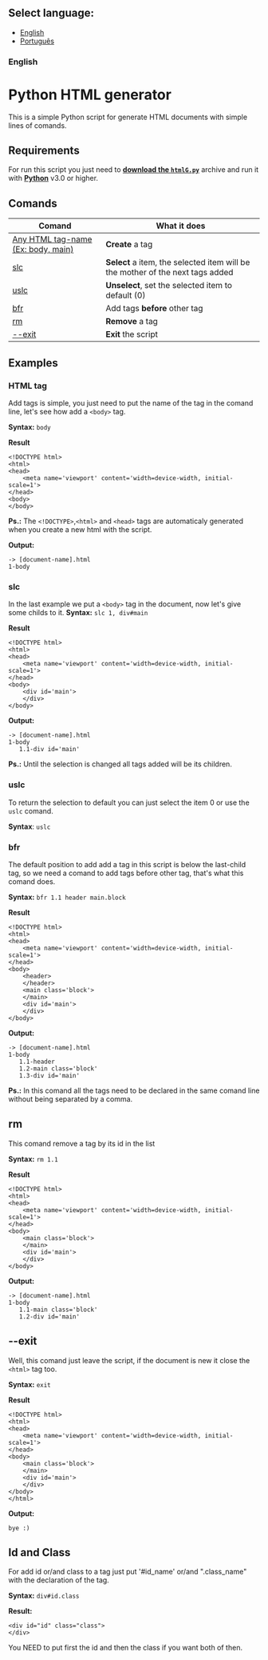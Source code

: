 ## Select language:
 - [English](#english)
 - [Português](#português)

### English
# Python HTML generator
 This is a simple Python script for generate HTML documents with simple lines of comands.

## Requirements
For run this script you just need to [**download the `htmlG.py`**](https://raw.githubusercontent.com/Will-shizu/html-generator/main/htmlG.py) archive and run it with [**Python**](https://www.python.org/) v3.0 or higher.

## Comands

Comand | What it does
--- | ---
[Any HTML tag-name (Ex: body, main)](#html-tag) | **Create** a tag
[slc](#slc) | **Select** a item, the selected item will be the mother of the next tags added
[uslc](#uslc) | **Unselect**, set the selected item to default (0)
[bfr](#bfr) | Add tags **before** other tag
[rm](#rm) | **Remove** a tag
[--exit](#--exit) | **Exit** the script

## Examples
### HTML tag
Add tags is simple, you just need to put the name of the tag in the comand line, let's see how add a `<body>` tag.

**Syntax:** `body`

**Result**
```
<!DOCTYPE html>
<html>
<head>
	<meta name='viewport' content='width=device-width, initial-scale=1'>
</head>
<body>
</body>
```

**Ps.:** The `<!DOCTYPE>`,`<html>` and `<head>` tags are automaticaly generated when you create a new html with the script.

**Output:**
```
-> [document-name].html
1-body
```

### slc
In the last example we put a `<body>` tag in the document, now let's give some childs to it.
**Syntax:** `slc 1, div#main`

**Result**
```
<!DOCTYPE html>
<html>
<head>
	<meta name='viewport' content='width=device-width, initial-scale=1'>
</head>
<body>
	<div id='main'>
	</div>
</body>
```

**Output:**
```
-> [document-name].html
1-body
   1.1-div id='main'
```

**Ps.:** Until the selection is changed all tags added will be its children.

### uslc
To return the selection to default you can just select the item 0 or use the `uslc` comand.

**Syntax**: `uslc`

### bfr
The default position to add add a tag in this script is below the last-child tag, so we need a comand to add tags before other tag, that's what this comand does.

**Syntax:** `bfr 1.1 header main.block`

**Result**
```
<!DOCTYPE html>
<html>
<head>
	<meta name='viewport' content='width=device-width, initial-scale=1'>
</head>
<body>
	<header>
	</header>
	<main class='block'>
	</main>
	<div id='main'>
	</div>
</body>
```

**Output:**
```
-> [document-name].html
1-body
   1.1-header
   1.2-main class='block'
   1.3-div id='main'
```

**Ps.:** In this comand all the tags need to be declared in the same comand line without being separated by a comma.

## rm
This comand remove a tag by its id in the list

**Syntax:** `rm 1.1`

**Result**
```
<!DOCTYPE html>
<html>
<head>
	<meta name='viewport' content='width=device-width, initial-scale=1'>
</head>
<body>
	<main class='block'>
	</main>
	<div id='main'>
	</div>
</body>
```

**Output:**
```
-> [document-name].html
1-body
   1.1-main class='block'
   1.2-div id='main'
```

## --exit
Well, this comand just leave the script, if the document is new it close the `<html>` tag too.

**Syntax:** `exit`

**Result**
```
<!DOCTYPE html>
<html>
<head>
	<meta name='viewport' content='width=device-width, initial-scale=1'>
</head>
<body>
	<main class='block'>
	</main>
	<div id='main'>
	</div>
</body>
</html>
```

**Output:**
```
bye :)
```

## Id and Class
For add id or/and class to a tag just put '#id_name' or/and ".class_name" with the declaration of the tag.

**Syntax:** `div#id.class`

**Result:**
```
<div id="id" class="class">
</div>
```

You NEED to put first the id and then the class if you want both of then.